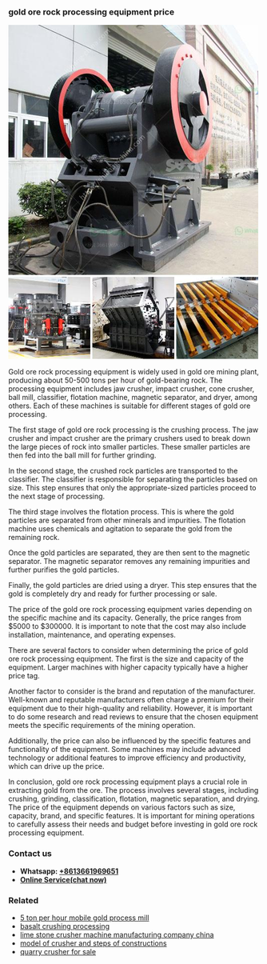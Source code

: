 <h3>gold ore rock processing equipment price</h3><img src='1702953237.jpg' alt=''><p>Gold ore rock processing equipment is widely used in gold ore mining plant, producing about 50-500 tons per hour of gold-bearing rock. The processing equipment includes jaw crusher, impact crusher, cone crusher, ball mill, classifier, flotation machine, magnetic separator, and dryer, among others. Each of these machines is suitable for different stages of gold ore processing.</p><p>The first stage of gold ore rock processing is the crushing process. The jaw crusher and impact crusher are the primary crushers used to break down the large pieces of rock into smaller particles. These smaller particles are then fed into the ball mill for further grinding.</p><p>In the second stage, the crushed rock particles are transported to the classifier. The classifier is responsible for separating the particles based on size. This step ensures that only the appropriate-sized particles proceed to the next stage of processing.</p><p>The third stage involves the flotation process. This is where the gold particles are separated from other minerals and impurities. The flotation machine uses chemicals and agitation to separate the gold from the remaining rock.</p><p>Once the gold particles are separated, they are then sent to the magnetic separator. The magnetic separator removes any remaining impurities and further purifies the gold particles.</p><p>Finally, the gold particles are dried using a dryer. This step ensures that the gold is completely dry and ready for further processing or sale.</p><p>The price of the gold ore rock processing equipment varies depending on the specific machine and its capacity. Generally, the price ranges from $5000 to $300000. It is important to note that the cost may also include installation, maintenance, and operating expenses.</p><p>There are several factors to consider when determining the price of gold ore rock processing equipment. The first is the size and capacity of the equipment. Larger machines with higher capacity typically have a higher price tag.</p><p>Another factor to consider is the brand and reputation of the manufacturer. Well-known and reputable manufacturers often charge a premium for their equipment due to their high-quality and reliability. However, it is important to do some research and read reviews to ensure that the chosen equipment meets the specific requirements of the mining operation.</p><p>Additionally, the price can also be influenced by the specific features and functionality of the equipment. Some machines may include advanced technology or additional features to improve efficiency and productivity, which can drive up the price.</p><p>In conclusion, gold ore rock processing equipment plays a crucial role in extracting gold from the ore. The process involves several stages, including crushing, grinding, classification, flotation, magnetic separation, and drying. The price of the equipment depends on various factors such as size, capacity, brand, and specific features. It is important for mining operations to carefully assess their needs and budget before investing in gold ore rock processing equipment.</p><h3>Contact us</h3><ul><li><strong>Whatsapp:&nbsp;<a href="https://wa.me/8613661969651">+8613661969651</a></strong></li><li><a href="https://swt.shibang-china.com/?git&amp;zhl&amp;gold ore rock processing equipment price"><strong>Online Service(chat now)</strong></a></li></ul><h3>Related</h3><ul><li><a href='5 ton per hour mobile gold process mill.md'>5 ton per hour mobile gold process mill</a></li><li><a href='basalt crushing processing.md'>basalt crushing processing</a></li><li><a href='lime stone crusher machine manufacturing company china.md'>lime stone crusher machine manufacturing company china</a></li><li><a href='model of crusher and steps of constructions.md'>model of crusher and steps of constructions</a></li><li><a href='quarry crusher for sale.md'>quarry crusher for sale</a></li></ul>